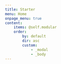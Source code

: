 ```yaml
---
title: Starter
menu: Home
onpage_menu: true
content:
    items: @self.modular
    order:
        by: default
        dir: asc
        custom:
            - _modal
            - _body
---
```




